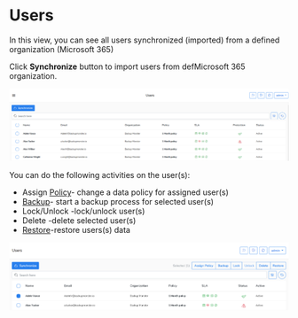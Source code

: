 # Users

In this view, you can see all users synchronized \(imported\) from a defined organization \(Microsoft 365\)

Click **Synchronize** button to import users from defMicrosoft 365 organization.

![](../.gitbook/assets/kodo-cloud-administration-users01%20%281%29.png)

You can do the following activities on the user\(s\):

* Assign [Policy](policies/)- change a data policy  for assigned user\(s\)  
* [Backup](data-backup/on-demand-backup.md)- start a backup process for selected user\(s\)
* Lock/Unlock -lock/unlock user\(s\)
* Delete -delete selected user\(s\)
* [Restore](data-restore/restore-data-to-microsoft-365.md)-restore users\(s\) data

![](../.gitbook/assets/kodo-cloud-administration-users02.png)



